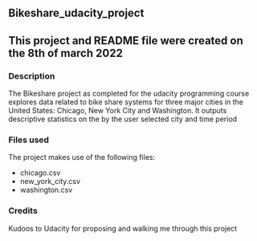 ## Bikeshare_udacity_project
This project and README file were created on the 8th of march 2022
---

### Description
The Bikeshare project as completed for the udacity programming course explores data related to bike share systems for three major cities in the United States: Chicago, New York City and Washington. It outputs descriptive statistics on the by the user selected city and time period

### Files used
The project makes use of the following files:
- chicago.csv
- new_york_city.csv
- washington.csv

### Credits
Kudoos to Udacity for proposing and walking me through this project

